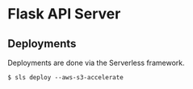 # Flask API Server

## Deployments

Deployments are done via the Serverless framework.

```
$ sls deploy --aws-s3-accelerate
```

